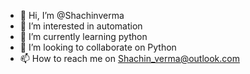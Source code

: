 - 👋 Hi, I’m @Shachinverma
- 👀 I’m interested in automation
- 🌱 I’m currently learning python
- 💞️ I’m looking to collaborate on Python
- 📫 How to reach me on Shachin_verma@outlook.com

<!---
Shachinverma/Shachinverma is a ✨ special ✨ repository because its `README.md` (this file) appears on your GitHub profile.
You can click the Preview link to take a look at your changes.
--->
